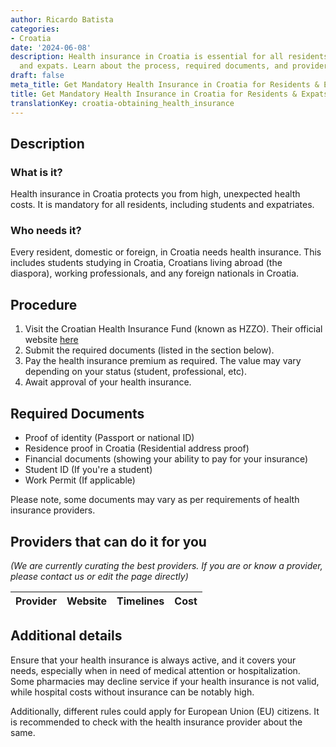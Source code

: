 ```yaml
---
author: Ricardo Batista
categories:
- Croatia
date: '2024-06-08'
description: Health insurance in Croatia is essential for all residents, students,
  and expats. Learn about the process, required documents, and providers to get insured.
draft: false
meta_title: Get Mandatory Health Insurance in Croatia for Residents & Expats
title: Get Mandatory Health Insurance in Croatia for Residents & Expats
translationKey: croatia-obtaining_health_insurance
---
```


## Description
### What is it?
Health insurance in Croatia protects you from high, unexpected health costs. It is mandatory for all residents, including students and expatriates.

### Who needs it?
Every resident, domestic or foreign, in Croatia needs health insurance. This includes students studying in Croatia, Croatians living abroad (the diaspora), working professionals, and any foreign nationals in Croatia.

## Procedure

1. Visit the Croatian Health Insurance Fund (known as HZZO). Their official website [here](http://www.hzzo.hr/)
2. Submit the required documents (listed in the section below).
3. Pay the health insurance premium as required. The value may vary depending on your status (student, professional, etc).
4. Await approval of your health insurance. 

## Required Documents

- Proof of identity (Passport or national ID)
- Residence proof in Croatia (Residential address proof)
- Financial documents (showing your ability to pay for your insurance)
- Student ID (If you're a student)
- Work Permit (If applicable)

Please note, some documents may vary as per requirements of health insurance providers.

## Providers that can do it for you

_(We are currently curating the best providers. If you are or know a provider, please contact us or edit the page directly)_

| Provider        |     Website     |     Timelines    |       Cost      |
| --------------- | --------------- |  :-------------: | :-------------: |

## Additional details
Ensure that your health insurance is always active, and it covers your needs, especially when in need of medical attention or hospitalization. Some pharmacies may decline service if your health insurance is not valid, while hospital costs without insurance can be notably high.

Additionally, different rules could apply for European Union (EU) citizens. It is recommended to check with the health insurance provider about the same.